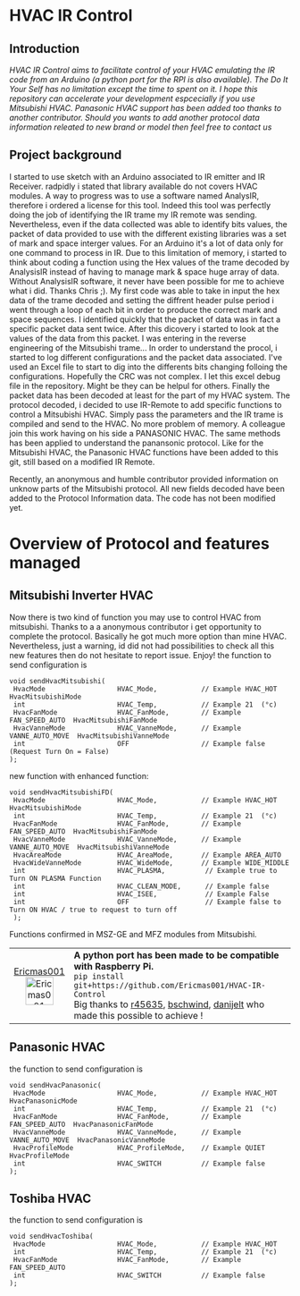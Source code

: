 # HVAC IR Control


## Introduction
*HVAC IR Control aims to facilitate control of your HVAC emulating the IR code from an Arduino (a python port for the RPI is also available). The Do It Your Self has no limitation except the time to spent on it. I hope this repository can accelerate your development espcecially if you use Mitsubishi HVAC. Panasonic HVAC support has been added too thanks to another contributor. Should you wants to add another protocol data information releated to new brand or model then feel free to contact us*

## Project background
I started to use sketch with an Arduino associated to IR emitter and IR Receiver. radpidly i stated that library available do not covers HVAC modules. A way to progress was to use a software named AnalysIR, therefore i ordered a license for this tool. Indeed this tool was perfectly doing the job of identifying the IR trame my IR remote was sending. Nevertheless, even if the data collected was able to identify bits values, the packet of data provided to use with the different existing libraries was a set of mark and space interger values. For an Arduino it's a lot of data only for one command to process in IR. Due to this limitation of memory, i started to think about coding a function using the Hex values of the trame decoded by AnalysisIR instead of having to manage mark & space huge array of data. Without AnalysisIR software, it never have been possible for me to achieve what i did. Thanks Chris ;). 
My first code was able to take in input the hex data of the trame decoded and setting the diffrent header pulse period i went through a loop of each bit in order to produce the correct mark and space sequences. I identified quickly that the packet of data was in fact a specific packet data sent twice. After this dicovery i started to look at the values of the data from this packet. I was entering in the reverse engineering of the Mitsubishi trame... In order to understand the procol, i started to log different configurations and the packet data associated. I've used an Excel file to start to dig into the differents bits changing folloing the configurations. Hopefully the CRC was not  complex. I let this excel debug file in the repository. Might be they can be helpul for others.
Finally the packet data has been decoded at least for the part of my HVAC system. 
The protocol decoded, i decided to use IR-Remote to add specific functions to control a Mitsubishi HVAC. Simply pass the parameters and the IR trame is compiled and send to the HVAC. No more problem of memory. A colleague join this work having on his side a PANASONIC HVAC. The same methods has been applied to understand the panansonic protocol. Like for the Mitsubishi HVAC, the Panasonic HVAC functions have been added to this git, still based on a modified IR Remote.

Recently, an anonymous and humble contributor provided information on unknow parts of the Mitsubishi protocol. All new fields decoded have been added to the Protocol Information data. The code has not been modified yet. 

# Overview of Protocol and features managed

## Mitsubishi Inverter HVAC

Now there is two kind of function you may use to control HVAC from mitsubishi. Thanks to a a anonymous contributor i get opportunity to complete the protocol. Basically he got much more option than mine HVAC. Nevertheless, just a warning, id did not had possibilities to check all this new features then do not hesitate to report issue. Enjoy!
the function to send configuration is

```
void sendHvacMitsubishi(
 HvacMode                  HVAC_Mode,           // Example HVAC_HOT  HvacMitsubishiMode
 int                       HVAC_Temp,           // Example 21  (°c)
 HvacFanMode               HVAC_FanMode,        // Example FAN_SPEED_AUTO  HvacMitsubishiFanMode
 HvacVanneMode             HVAC_VanneMode,      // Example VANNE_AUTO_MOVE  HvacMitsubishiVanneMode
 int                       OFF                  // Example false (Request Turn On = False)
);
```
new function with enhanced function:
```
void sendHvacMitsubishiFD(
 HvacMode                  HVAC_Mode,           // Example HVAC_HOT  HvacMitsubishiMode
 int                       HVAC_Temp,           // Example 21  (°c)
 HvacFanMode               HVAC_FanMode,        // Example FAN_SPEED_AUTO  HvacMitsubishiFanMode
 HvacVanneMode             HVAC_VanneMode,      // Example VANNE_AUTO_MOVE  HvacMitsubishiVanneMode
 HvacAreaMode              HVAC_AreaMode,       // Example AREA_AUTO
 HvacWideVanneMode         HVAC_WideMode,       // Example WIDE_MIDDLE
 int                       HVAC_PLASMA,          // Example true to Turn ON PLASMA Function
 int                       HVAC_CLEAN_MODE,      // Example false 
 int                       HVAC_ISEE,            // Example False
 int                       OFF                   // Example false to Turn ON HVAC / true to request to turn off
 );
```

Functions confirmed in MSZ-GE and MFZ modules from Mitsubishi.

<table>
    <tbody>
        <tr>
            <td align="center">
            <a href="https://github.com/Ericmas001" target="_blank">
            Ericmas001 <br />
            <img src="https://avatars1.githubusercontent.com/u/11448087?v=3&s=80" alt="Ericmas001" width=50 />
            </a>
            </td>
            <td align="left">
                <div class="nuget-badge">
                    <b>A python port has been made to be compatible with Raspberry Pi.</b> <br />
                    <code>pip install git+https://github.com/Ericmas001/HVAC-IR-Control</code> <br />
                    Big thanks to <a href="https://github.com/r45635" target="_blank">r45635</a>, <a href="https://github.com/bschwind" target="_blank">bschwind</a>, <a href="https://github.com/r45635" target="_blank">danijelt</a> who made this possible to achieve !
                </div>
            </td>
        </tr>
    </tbody>
</table>

## Panasonic HVAC

the function to send configuration is

```
void sendHvacPanasonic(
 HvacMode                  HVAC_Mode,           // Example HVAC_HOT  HvacPanasonicMode
 int                       HVAC_Temp,           // Example 21  (°c)
 HvacFanMode               HVAC_FanMode,        // Example FAN_SPEED_AUTO  HvacPanasonicFanMode
 HvacVanneMode             HVAC_VanneMode,      // Example VANNE_AUTO_MOVE  HvacPanasonicVanneMode
 HvacProfileMode           HVAC_ProfileMode,    // Example QUIET HvacProfileMode
 int                       HVAC_SWITCH          // Example false
);
```

## Toshiba HVAC

the function to send configuration is

```
void sendHvacToshiba(
 HvacMode                  HVAC_Mode,           // Example HVAC_HOT  
 int                       HVAC_Temp,           // Example 21  (°c)
 HvacFanMode               HVAC_FanMode,        // Example FAN_SPEED_AUTO  
 int                       HVAC_SWITCH          // Example false
);
```
